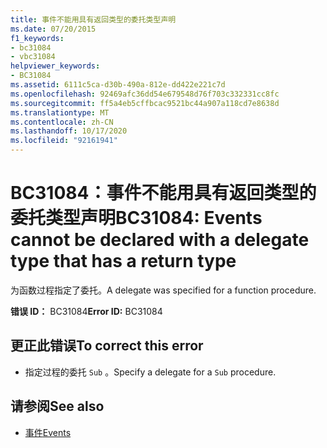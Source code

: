 ```yaml
---
title: 事件不能用具有返回类型的委托类型声明
ms.date: 07/20/2015
f1_keywords:
- bc31084
- vbc31084
helpviewer_keywords:
- BC31084
ms.assetid: 6111c5ca-d30b-490a-812e-dd422e221c7d
ms.openlocfilehash: 92469afc36dd54e679548d76f703c332331cc8fc
ms.sourcegitcommit: ff5a4eb5cffbcac9521bc44a907a118cd7e8638d
ms.translationtype: MT
ms.contentlocale: zh-CN
ms.lasthandoff: 10/17/2020
ms.locfileid: "92161941"
---
```

# <a name="bc31084-events-cannot-be-declared-with-a-delegate-type-that-has-a-return-type"></a><span data-ttu-id="0600e-102">BC31084：事件不能用具有返回类型的委托类型声明</span><span class="sxs-lookup"><span data-stu-id="0600e-102">BC31084: Events cannot be declared with a delegate type that has a return type</span></span>

<span data-ttu-id="0600e-103">为函数过程指定了委托。</span><span class="sxs-lookup"><span data-stu-id="0600e-103">A delegate was specified for a function procedure.</span></span>

 <span data-ttu-id="0600e-104">**错误 ID：** BC31084</span><span class="sxs-lookup"><span data-stu-id="0600e-104">**Error ID:** BC31084</span></span>

## <a name="to-correct-this-error"></a><span data-ttu-id="0600e-105">更正此错误</span><span class="sxs-lookup"><span data-stu-id="0600e-105">To correct this error</span></span>

- <span data-ttu-id="0600e-106">指定过程的委托 `Sub` 。</span><span class="sxs-lookup"><span data-stu-id="0600e-106">Specify a delegate for a `Sub` procedure.</span></span>

## <a name="see-also"></a><span data-ttu-id="0600e-107">请参阅</span><span class="sxs-lookup"><span data-stu-id="0600e-107">See also</span></span>

- [<span data-ttu-id="0600e-108">事件</span><span class="sxs-lookup"><span data-stu-id="0600e-108">Events</span></span>](../../programming-guide/language-features/events/index.md)
